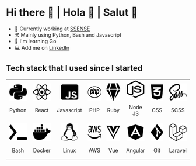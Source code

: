 # Hi there 👋 | Hola 👋 | Salut 👋

- 🏢 Currently working at [SSENSE](https://www.linkedin.com/company/ssense_2)
- ⚒️ Mainly using Python, Bash and Javascript
- 🌱 I'm learning Go
- 💻 Add me on [LinkedIn](https://www.linkedin.com/in/helmerdavila)

## Tech stack that I used since I started

<table>
  <tr>
    <td align="center" width="128">
      <img src="./svg/python.svg" width="48" height="48" alt="Python" />  
      <p>Python</p>
    </td>
    <td align="center" width="128">
      <img src="./svg/react.svg" width="48" height="48" alt="React" />  
      <p>React</p>
    </td>
    <td align="center" width="128">
      <img src="./svg/javascript.svg" width="48" height="48" alt="Javascript" />  
      <p>Javascript</p>
    </td>
    <td align="center" width="128">
      <img src="./svg/php.svg" width="48" height="48" alt="PHP" />  
      <p>PHP</p>
    </td>
    <td align="center" width="128">
      <img src="./svg/ruby.svg" width="48" height="48" alt="Ruby" />  
      <p>Ruby</p>
    </td>
    <td align="center" width="128">
      <img src="./svg/nodejs.svg" width="48" height="48" alt="NodeJS" />  
      <p>Node JS</p>
    </td>
    <td align="center" width="128">
      <img src="./svg/css3.svg" width="48" height="48" alt="CSS" />  
      <p>CSS</p>
    </td>
    <td align="center" width="128">
      <img src="./svg/sass.svg" width="48" height="48" alt="SCSS" />  
      <p>SCSS</p>
    </td>
  </tr>
  <tr>
    <td align="center" width="128">
      <img src="./svg/terminal.svg" width="48" height="48" alt="Bash" />  
      <p>Bash</p>
    </td>
    <td align="center" width="128">
      <img src="./svg/docker.svg" width="48" height="48" alt="Docker" />  
      <p>Docker</p>
    </td>
    <td align="center" width="128">
      <img src="./svg/linux.svg" width="48" height="48" alt="Linux" />  
      <p>Linux</p>
    </td>
    <td align="center" width="128">
      <img src="./svg/aws.svg" width="48" height="48" alt="AWS" />  
      <p>AWS</p>
    </td>
    <td align="center" width="128">
      <img src="./svg/vue.svg" width="48" height="48" alt="Vue" />  
      <p>Vue</p>
    </td>
    <td align="center" width="128">
      <img src="./svg/angular.svg" width="48" height="48" alt="Angular" />  
      <p>Angular</p>
    </td>
    <td align="center" width="128">
      <img src="./svg/git.svg" width="48" height="48" alt="Git" />  
      <p>Git</p>
    </td>
    <td align="center" width="128">
      <img src="./svg/laravel.svg" width="48" height="48" alt="Laravel" />  
      <p>Laravel</p>
    </td>
  </tr>
</table>

<!--
**helmerdavila/helmerdavila** is a ✨ _special_ ✨ repository because its `README.md` (this file) appears on your GitHub profile.

Here are some ideas to get you started:

- 🔭 I’m currently working on ...
- 🌱 I’m currently learning ...
- 👯 I’m looking to collaborate on ...
- 🤔 I’m looking for help with ...
- 💬 Ask me about ...
- 📫 How to reach me: ...
- 😄 Pronouns: ...
- ⚡ Fun fact: ...
-->
